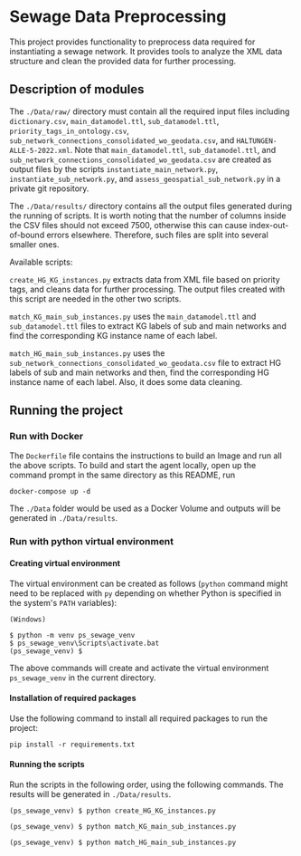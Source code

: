 # **Sewage Data Preprocessing**

This project provides functionality to preprocess data required for instantiating a sewage network. It provides tools to analyze the XML data structure and clean the provided data for further processing.

## **Description of modules**

The `./Data/raw/` directory must contain all the required input files including `dictionary.csv`, `main_datamodel.ttl`, `sub_datamodel.ttl`, `priority_tags_in_ontology.csv`, `sub_network_connections_consolidated_wo_geodata.csv`, and `HALTUNGEN-ALLE-5-2022.xml`. Note that `main_datamodel.ttl`, `sub_datamodel.ttl`, and `sub_network_connections_consolidated_wo_geodata.csv` are created as output files by the scripts `instantiate_main_network.py`, `instantiate_sub_network.py`, and `assess_geospatial_sub_network.py` in a private git repository.

The `./Data/results/` directory contains all the output files generated during the running of scripts. It is worth noting that the number of columns inside the CSV files should not exceed 7500, otherwise this can cause index-out-of-bound errors elsewhere. Therefore, such files are split into several smaller ones.

Available scripts:

`create_HG_KG_instances.py` extracts data from XML file based on priority tags, and cleans data for further processing. The output files created with this script are needed in the other two scripts.

`match_KG_main_sub_instances.py` uses the `main_datamodel.ttl` and `sub_datamodel.ttl` files to extract KG labels of sub and main networks and find the corresponding KG instance name of each label.

`match_HG_main_sub_instances.py` uses the `sub_network_connections_consolidated_wo_geodata.csv` file to extract HG labels of sub and main networks and then, find the corresponding HG instance name of each label.
Also, it does some data cleaning.


## **Running the project**


### **Run with Docker**
The `Dockerfile` file contains the instructions to build an Image and run all the above scripts. To build and start the agent locally, open up the command prompt in the same directory as this README, run

`docker-compose up -d`

The `./Data` folder would be used as a Docker Volume and outputs will be generated in `./Data/results`.

### **Run with python virtual environment**

#### **Creating virtual environment**

The virtual environment can be created as follows (`python` command might need to be replaced with `py` depending on whether Python is specified in the system's `PATH` variables):

`(Windows)`

```
$ python -m venv ps_sewage_venv
$ ps_sewage_venv\Scripts\activate.bat
(ps_sewage_venv) $
```

The above commands will create and activate the virtual environment `ps_sewage_venv` in the current directory.

#### **Installation of required packages**

Use the following command to install all required packages to run the project:

`pip install -r requirements.txt`

#### **Running the scripts**

Run the scripts in the following order, using the following commands. The results will be generated in `./Data/results`.


```
(ps_sewage_venv) $ python create_HG_KG_instances.py 

(ps_sewage_venv) $ python match_KG_main_sub_instances.py

(ps_sewage_venv) $ python match_HG_main_sub_instances.py
```
